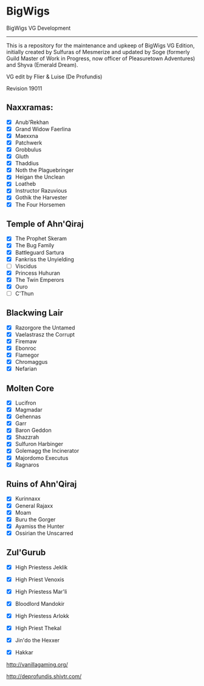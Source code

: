 BigWigs
========

BigWigs VG Development
___________________________

This is a repository for the maintenance and upkeep of BigWigs VG Edition, initially created by Sulfuras of Mesmerize and updated by Soge (formerly Guild Master of Work in Progress, now officer of Pleasuretown Adventures) and Shyva (Emerald Dream).

VG edit by Flier & Luise (De Profundis)

Revision 19011

## Naxxramas:
- [x] Anub'Rekhan
- [x] Grand Widow Faerlina
- [x] Maexxna
- [x] Patchwerk
- [x] Grobbulus
- [x] Gluth
- [x] Thaddius
- [x] Noth the Plaguebringer
- [x] Heigan the Unclean
- [x] Loatheb
- [x] Instructor Razuvious
- [x] Gothik the Harvester
- [x] The Four Horsemen

## Temple of Ahn'Qiraj
- [x] The Prophet Skeram
- [x] The Bug Family
- [x] Battleguard Sartura
- [x] Fankriss the Unyielding
- [ ] Viscidus
- [x] Princess Huhuran
- [x] The Twin Emperors
- [x] Ouro
- [ ] C'Thun 

## Blackwing Lair
- [x] Razorgore the Untamed
- [x] Vaelastrasz the Corrupt
- [x] Firemaw
- [x] Ebonroc
- [x] Flamegor
- [x] Chromaggus
- [x] Nefarian

## Molten Core
- [x] Lucifron
- [x] Magmadar
- [x] Gehennas
- [x] Garr
- [x] Baron Geddon
- [x] Shazzrah
- [x] Sulfuron Harbinger
- [x] Golemagg the Incinerator
- [x] Majordomo Executus
- [x] Ragnaros

## Ruins of Ahn'Qiraj
- [x] Kurinnaxx
- [x] General Rajaxx
- [x] Moam
- [x] Buru the Gorger
- [x] Ayamiss the Hunter
- [x] Ossirian the Unscarred

## Zul'Gurub
- [x] High Priestess Jeklik
- [x] High Priest Venoxis
- [x] High Priestess Mar'li
- [x] Bloodlord Mandokir
- [x] High Priestess Arlokk
- [x] High Priest Thekal
- [x] Jin'do the Hexxer
- [x] Hakkar


http://vanillagaming.org/

http://deprofundis.shivtr.com/
